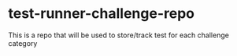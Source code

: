 # test-runner-challenge-repo
This is a repo that will be used to store/track test for each challenge category
